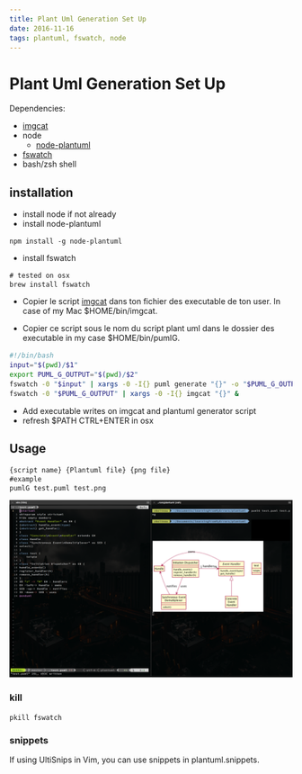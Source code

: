 ```yaml
---
title: Plant Uml Generation Set Up
date: 2016-11-16
tags: plantuml, fswatch, node
---
```

# Plant Uml Generation Set Up

Dependencies:

- [imgcat](https://github.com/eddieantonio/imgcat)
- node
  - [node-plantuml](https://www.npmjs.com/package/node-plantuml)
- [fswatch](https://github.com/emcrisostomo/fswatch)
- bash/zsh shell

## installation ##

- install node if not already
- install node-plantuml
```
npm install -g node-plantuml
```
- install fswatch
```
# tested on osx
brew install fswatch
```
- Copier le script [imgcat](https://raw.githubusercontent.com/gnachman/iTerm2/master/tests/imgcat) dans ton fichier des executable de ton user. In case of my Mac $HOME/bin/imgcat.

- Copier ce script sous le nom du script plant uml dans le dossier des executable in my case $HOME/bin/pumlG.
```bash
#!/bin/bash
input="$(pwd)/$1"
export PUML_G_OUTPUT="$(pwd)/$2"
fswatch -0 "$input" | xargs -0 -I{} puml generate "{}" -o "$PUML_G_OUTPUT" &
fswatch -0 "$PUML_G_OUTPUT" | xargs -0 -I{} imgcat "{}" &
```
- Add executable writes on imgcat and plantuml generator script
- refresh $PATH CTRL+ENTER in osx

## Usage ##

```
{script name} {Plantuml file} {png file}
#example
pumlG test.puml test.png
```

![](example.png)

### kill ###
```
pkill fswatch
```



### snippets ###

If using UltiSnips in Vim, you can use snippets in plantuml.snippets.

